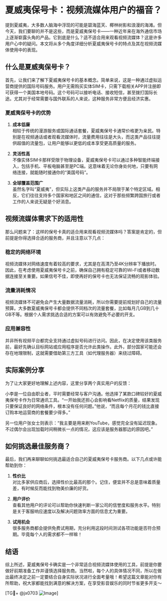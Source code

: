 # 夏威夷保号卡：视频流媒体用户的福音？

提到夏威夷，大多数人脑海中浮现的可能是碧海蓝天、椰林树影和浪漫的海滩。但今天，我们要聊的并不是这些，而是夏威夷保号卡——一种近年来在海外通信市场上逐渐崭露头角的产品。它到底是什么？适不适合用来观看视频流媒体？这是许多用户心中的疑问。本文将从多个角度详细分析夏威夷保号卡的特点及其在视频流媒体使用中的表现。

## 什么是夏威夷保号卡？

首先，让我们来了解下夏威夷保号卡的基本概念。简单来说，这是一种通过虚拟运营商提供的国际号码服务。用户无需购买实体SIM卡，只需下载相关APP并注册即可获得一个美国本地号码。这个号码可以接听电话、接收短信，甚至拨打国际长途。尤其对于经常需要与国外联系的人来说，这种服务非常方便且经济实惠。

### 夏威夷保号卡的优势

1. **成本低廉**  
   相较于传统的漫游服务或国际通话套餐，夏威夷保号卡通常价格更为亲民。特别是在视频通话或者观看流媒体时，流量费用往往是大头，而这类产品往往提供超值的流量包，让用户能够以更低的成本享受更高质量的服务。

2. **灵活性高**  
   不像实体SIM卡那样受限于物理设备，夏威夷保号卡可以通过多种智能终端接入，包括手机、平板电脑甚至是PC端。这意味着无论你身处何地，只要有网络连接，就能随时接通你的“美国号码”。

3. **全球覆盖范围广**  
   虽然名字叫“夏威夷”，但实际上这类产品的服务并不局限于某个特定区域。相反，它们往往支持多个国家和地区之间的通信，这对于那些频繁跨国旅行或者工作的人来说无疑是个好消息。

## 视频流媒体需求下的适用性

那么问题来了：这样的保号卡真的适合用来观看视频流媒体吗？答案是肯定的，但前提是你得选择合适的服务商，并且注意以下几点：

### 稳定的网络环境

视频流媒体对网络速度有着较高的要求，尤其是在高清乃至4K分辨率下播放时。因此，在考虑使用夏威夷保号卡之前，确保自己拥有稳定可靠的Wi-Fi或者移动数据连接至关重要。如果信号不佳，即使再好的保号卡也无法保证流畅的观影体验。

### 流量消耗情况

视频流媒体不可避免会产生大量数据流量消耗，所以你需要提前规划好自己的流量预算。大多数夏威夷保号卡都会提供不同档次的流量套餐，比如每月几GB到几十GB不等。根据个人需求挑选合适的方案可以有效避免不必要的开支。

### 应用兼容性

并非所有视频平台都完全支持通过虚拟号码进行访问。因此，在决定使用该类服务前，最好先确认目标网站或应用程序是否允许此类操作。此外，部分国家可能还会存在地理限制，这就需要借助第三方工具（如代理服务器）来绕过障碍。

## 实际案例分享

为了让大家更好地理解上述内容，这里分享两个真实用户的反馈：

小李是一位自由职业者，平时需要经常与客户沟通。他选择了某款口碑较好的夏威夷保号卡作为日常通讯工具。“一开始我还担心会影响看Netflix的质量，结果发现只要保证良好的网络条件，根本没有任何问题。”他说，“而且每个月花的钱比直接订购本地运营商的套餐要少得多。”

另一位用户张女士则表示：“我主要是用来刷YouTube，感觉完全没有延迟现象。不过偶尔会出现加载时间稍微长一点的情况，这应该是服务器那边的原因吧。”

## 如何挑选最佳服务商？

最后，我们再来聊聊如何挑选最适合自己的夏威夷保号卡服务商。以下几点或许能帮助到你：

1. **性价比**  
   对比多家供应商后，选择性价比最高的那个。记住，便宜并不总是意味着质量差，有时候反而能找到物美价廉的好货。

2. **用户评价**  
   查看其他用户的评论可以帮助你快速判断一家公司的信誉度和服务水平。特别是关于客服响应速度以及解决问题效率方面的信息尤为重要。

3. **试用机会**  
   很多服务商都会提供免费试用期，充分利用这段时间测试各项功能是否符合预期。毕竟每个人的需求都不一样嘛！

## 结语

综上所述，夏威夷保号卡确实是一个非常适合视频流媒体使用的工具，前提是你要做好前期准备工作并谨慎选择服务商。当然啦，每个人的具体情况不同，所以在做出最终决定之前一定要结合自身实际状况进行全面考量哦！希望这篇文章能对你有所帮助，祝大家都能找到满意的解决方案，在享受影音娱乐的同时节省更多开支～

[TG💪+ @jx0703 ![Image](https://github.com/user-attachments/assets/dbca1d08-cadb-493c-b0ec-ad6f7a83f270)]